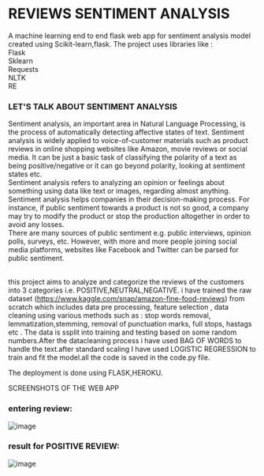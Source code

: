 # REVIEWS SENTIMENT ANALYSIS 
A machine learning end to end flask web app for sentiment analysis model created using Scikit-learn,flask.
The project uses libraries like : <br />
Flask <br />
Sklearn <br />
Requests <br />
NLTK <br />
RE <br />
### LET'S TALK ABOUT SENTIMENT ANALYSIS <br />
Sentiment analysis, an important area in Natural Language Processing, is the process of automatically detecting affective states of text. Sentiment analysis is widely applied to voice-of-customer materials such as product reviews in online shopping websites like Amazon, movie reviews or social media. It can be just a basic task of classifying the polarity of a text as being positive/negative or it can go beyond polarity, looking at sentiment states etc. <br />
Sentiment analysis refers to analyzing an opinion or feelings about something using data like text or images, regarding almost anything. Sentiment analysis helps companies in their decision-making process. For instance, if public sentiment towards a product is not so good, a company may try to modify the product or stop the production altogether in order to avoid any losses. <br />
There are many sources of public sentiment e.g. public interviews, opinion polls, surveys, etc. However, with more and more people joining social media platforms, websites like Facebook and Twitter can be parsed for public sentiment. <br />
<br />

this project aims to analyze and categorize the reviews of the customers into 3 categories i.e. POSITIVE,NEUTRAL,NEGATIVE. i have trained the raw dataset (https://www.kaggle.com/snap/amazon-fine-food-reviews) from scratch which includes data pre processing, feature selection , data cleaning using various methods such as : stop words removal, lemmatization,stemming, removal of punctuation marks, full stops, hastags etc . The data is ssplit into training and testing based on some random numbers.After the datacleaning process i have used BAG OF WORDS to handle the text.after standard scaling I have used LOGISTIC REGRESSION to train and fit the model.all the code is saved in the code.py file.

The deployment is done using FLASK,HEROKU.

SCREENSHOTS OF THE WEB APP <br/> 
### entering review:<br />
![image](https://user-images.githubusercontent.com/68751708/134017239-cc868ef4-cb03-4dbd-97a7-1d416f768ef9.png)<br/>
### result for POSITIVE REVIEW:<br />
![image](https://user-images.githubusercontent.com/68751708/134017282-1e5f4e2f-b0fc-47cf-9bd5-d4fe10f90dcb.png)
